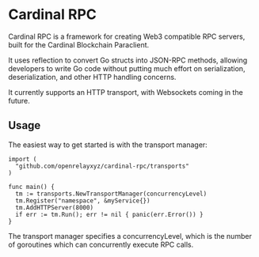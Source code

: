 # Cardinal RPC

Cardinal RPC is a framework for creating Web3 compatible RPC servers, built for
the Cardinal Blockchain Paraclient.

It uses reflection to convert Go structs into JSON-RPC methods, allowing
developers to write Go code without putting much effort on serialization,
deserialization, and other HTTP handling concerns.

It currently supports an HTTP transport, with Websockets coming in the future.

## Usage

The easiest way to get started is with the transport manager:


```
import (
  "github.com/openrelayxyz/cardinal-rpc/transports"
)

func main() {
  tm := transports.NewTransportManager(concurrencyLevel)
  tm.Register("namespace", &myService{})
  tm.AddHTTPServer(8000)
  if err := tm.Run(); err != nil { panic(err.Error()) }
}
```

The transport manager specifies a concurrencyLevel, which is the number of
goroutines which can concurrently execute RPC calls. 
